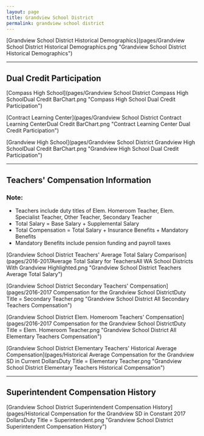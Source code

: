 ```yaml
---
layout: page
title: Grandview School District
permalink: grandview school district
---
```



[Grandview School District Historical Demographics](pages/Grandview School District Historical Demographics.png "Grandview School District Historical Demographics")

___

## Dual Credit Participation

[Compass High School](pages/Grandview School District Compass High SchoolDual Credit BarChart.png "Compass High School Dual Credit Participation")

[Contract Learning Center](pages/Grandview School District Contract Learning CenterDual Credit BarChart.png "Contract Learning Center Dual Credit Participation")

[Grandview High School](pages/Grandview School District Grandview High SchoolDual Credit BarChart.png "Grandview High School Dual Credit Participation")


___

## Teachers' Compensation Information
### Note:
- Teachers include duty titles of Elem. Homeroom Teacher, Elem. Specialist Teacher, Other Teacher, Secondary Teacher
- Total Salary = Base Salary + Supplemental Salary
- Total Compensation = Total Salary + Insurance Benefits + Mandatory Benefits
- Mandatory Benefits include pension funding and payroll taxes

[Grandview School District Teachers' Average Total Salary Comparison](pages/2016-2017Average Total Salary for TeachersAll WA School Districts With Grandview Highlighted.png "Grandview School District Teachers Average Total Salary")

[Grandview School District Secondary Teachers' Compensation](pages/2016-2017 Compensation for the Grandview School DistrictDuty Title = Secondary Teacher.png "Grandview School District All Secondary Teachers Compensation")

[Grandview School District Elem. Homeroom Teachers' Compensation](pages/2016-2017 Compensation for the Grandview School DistrictDuty Title = Elem. Homeroom Teacher.png "Grandview School District All Elementary Teachers Compensation")

[Grandview School District Elementary Teachers' Historical Average Compensation](pages/Historical Average Compensation for the Grandview SD in Current DollarsDuty Title = Elementary Teacher.png "Grandview School District Elementary Teachers Historical Compensation")


___

## Superintendent Compensation History

[Grandview School District Superintendent Compensation History](pages/Historical Compensation for the Grandview SD in Constant 2017 DollarsDuty Title = Superintendent.png "Grandview School District Superintendent Compensation History")

